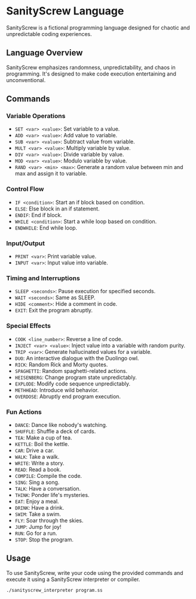 # SanityScrew Language

SanityScrew is a fictional programming language designed for chaotic and unpredictable coding experiences.

## Language Overview

SanityScrew emphasizes randomness, unpredictability, and chaos in programming. It's designed to make code execution entertaining and unconventional.

## Commands

### Variable Operations

- `SET <var> <value>`: Set variable to a value.
- `ADD <var> <value>`: Add value to variable.
- `SUB <var> <value>`: Subtract value from variable.
- `MULT <var> <value>`: Multiply variable by value.
- `DIV <var> <value>`: Divide variable by value.
- `MOD <var> <value>`: Modulo variable by value.
- `RAND <var> <min> <max>`: Generate a random value between min and max and assign it to variable.

### Control Flow

- `IF <condition>`: Start an if block based on condition.
- `ELSE`: Else block in an if statement.
- `ENDIF`: End if block.
- `WHILE <condition>`: Start a while loop based on condition.
- `ENDWHILE`: End while loop.

### Input/Output

- `PRINT <var>`: Print variable value.
- `INPUT <var>`: Input value into variable.

### Timing and Interruptions

- `SLEEP <seconds>`: Pause execution for specified seconds.
- `WAIT <seconds>`: Same as SLEEP.
- `HIDE <comment>`: Hide a comment in code.
- `EXIT`: Exit the program abruptly.

### Special Effects

- `COOK <line_number>`: Reverse a line of code.
- `INJECT <var> <value>`: Inject value into a variable with random purity.
- `TRIP <var>`: Generate hallucinated values for a variable.
- `DUO`: An interactive dialogue with the Duolingo owl.
- `RICK`: Random Rick and Morty quotes.
- `SPAGHETTI`: Random spaghetti-related actions.
- `HEISENBERG`: Change program state unpredictably.
- `EXPLODE`: Modify code sequence unpredictably.
- `METHHEAD`: Introduce wild behavior.
- `OVERDOSE`: Abruptly end program execution.

### Fun Actions

- `DANCE`: Dance like nobody's watching.
- `SHUFFLE`: Shuffle a deck of cards.
- `TEA`: Make a cup of tea.
- `KETTLE`: Boil the kettle.
- `CAR`: Drive a car.
- `WALK`: Take a walk.
- `WRITE`: Write a story.
- `READ`: Read a book.
- `COMPILE`: Compile the code.
- `SING`: Sing a song.
- `TALK`: Have a conversation.
- `THINK`: Ponder life's mysteries.
- `EAT`: Enjoy a meal.
- `DRINK`: Have a drink.
- `SWIM`: Take a swim.
- `FLY`: Soar through the skies.
- `JUMP`: Jump for joy!
- `RUN`: Go for a run.
- `STOP`: Stop the program.

## Usage

To use SanityScrew, write your code using the provided commands and execute it using a SanityScrew interpreter or compiler.

```bash
./sanityscrew_interpreter program.ss
```

